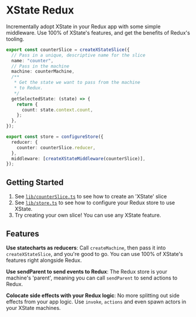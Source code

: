 # XState Redux

Incrementally adopt XState in your Redux app with some simple middleware. Use 100% of XState's features, and get the benefits of Redux's tooling.

```ts
export const counterSlice = createXStateSlice({
  // Pass in a unique, descriptive name for the slice
  name: "counter",
  // Pass in the machine
  machine: counterMachine,
  /**
   * Get the state we want to pass from the machine
   * to Redux.
   */
  getSelectedState: (state) => {
    return {
      count: state.context.count,
    };
  },
});

export const store = configureStore({
  reducer: {
    counter: counterSlice.reducer,
  },
  middleware: [createXStateMiddleware(counterSlice)],
});
```

## Getting Started

1. See [`lib/counterSlice.ts`](./lib/counterSlice.ts) to see how to create an 'XState' slice
2. See [`lib/store.ts`](./lib/store.ts) to see how to configure your Redux store to use XState.
3. Try creating your own slice! You can use any XState feature.

## Features

**Use statecharts as reducers**: Call `createMachine`, then pass it into `createXStateSlice`, and you're good to go. You can use 100% of XState's features right alongside Redux.

**Use sendParent to send events to Redux**: The Redux store is your machine's 'parent', meaning you can call `sendParent` to send actions to Redux.

**Colocate side effects with your Redux logic**: No more splitting out side effects from your app logic. Use `invoke`, `actions` and even spawn actors in your XState machines.
